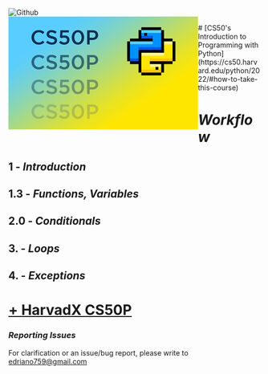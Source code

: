 
![Github](https://img.shields.io/badge/Github-0.0.1-green.svg)<br/>
<img src='./cs50p.png' height='auto' width='auto' align='left'>
<div>
# [CS50's Introduction to Programming with Python](https://cs50.harvard.edu/python/2022/#how-to-take-this-course)


# _Workflow_
## 1   - _Introduction_
## 1.3 - _Functions, Variables_
## 2.0 - _Conditionals_
## 3.  - _Loops_
## 4.  - _Exceptions_

# [+ HarvadX CS50P](https://learning.edx.org/course/course-v1:HarvardX+CS50P+Python/home)

### _Reporting Issues_
For clarification or an issue/bug report, please write to <edriano759@gmail.com> 
